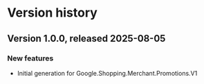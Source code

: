 # Version history

## Version 1.0.0, released 2025-08-05

### New features

- Initial generation for Google.Shopping.Merchant.Promotions.V1

